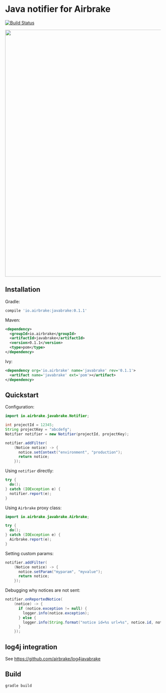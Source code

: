 # Java notifier for Airbrake

[![Build Status](https://travis-ci.org/airbrake/javabrake.svg?branch=master)](https://travis-ci.org/airbrake/javabrake)

<img src="http://f.cl.ly/items/0u0S1z2l3Q05371C1C0I/java%2009.19.32.jpg" width=800px>

## Installation

Gradle:

```gradle
compile 'io.airbrake:javabrake:0.1.1'
```

Maven:

```xml
<dependency>
  <groupId>io.airbrake</groupId>
  <artifactId>javabrake</artifactId>
  <version>0.1.1</version>
  <type>pom</type>
</dependency>
```

Ivy:

```xml
<dependency org='io.airbrake' name='javabrake' rev='0.1.1'>
  <artifact name='javabrake' ext='pom'></artifact>
</dependency>
```

## Quickstart

Configuration:

```java
import io.airbrake.javabrake.Notifier;

int projectId = 12345;
String projectKey = "abcdefg";
Notifier notifier = new Notifier(projectId, projectKey);

notifier.addFilter(
    (Notice notice) -> {
      notice.setContext("environment", "production");
      return notice;
    });
```

Using `notifier` directly:

```java
try {
  do();
} catch (IOException e) {
  notifier.report(e);
}
```

Using `Airbrake` proxy class:

``` java
import io.airbrake.javabrake.Airbrake;

try {
  do();
} catch (IOException e) {
  Airbrake.report(e);
}
```

Setting custom params:

```java
notifier.addFilter(
    (Notice notice) -> {
      notice.setParam("myparam", "myvalue");
      return notice;
    });
```

Debugging why notices are not sent:

```java
notifier.onReportedNotice(
    (notice) -> {
      if (notice.exception != null) {
        logger.info(notice.exception);
      } else {
        logger.info(String.format("notice id=%s url=%s", notice.id, notice.url));
      }
    });
```

## log4j integration

See https://github.com/airbrake/log4javabrake

## Build

```sh
gradle build
```
